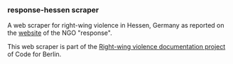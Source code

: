 ### response-hessen scraper

A web scraper for right-wing violence in Hessen, Germany as reported on the [website]((https://response-hessen.de/chronik)) of the NGO "response".

This web scraper is part of the [Right-wing violence documentation project ](https://github.com/codeforberlin/right-wing-violence-de) of Code for Berlin.
